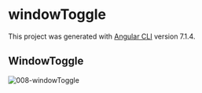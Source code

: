 # windowToggle

This project was generated with [Angular CLI](https://github.com/angular/angular-cli) version 7.1.4.

## WindowToggle
![008-windowToggle](https://user-images.githubusercontent.com/30646609/62515904-3e5a4880-b841-11e9-8464-eca83e4fd5bc.JPG)

